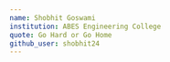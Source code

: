 ```yaml
---
name: Shobhit Goswami
institution: ABES Engineering College
quote: Go Hard or Go Home
github_user: shobhit24
---
```

